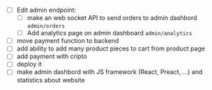 * [ ] Edit admin endpoint:
  * [ ] make an web socket API to send orders to admin dashbord `admin/orders`
  * [ ] Add analytics page on admin dashboard `admin/analytics`
* [ ] move payment function to backend
* [ ] add ability to add many product pieces to cart from product page
* [ ] add payment with cripto
* [ ] deploy it
* [ ] make admin dashbord with JS framework (React, Preact, ...) and statistics about website
